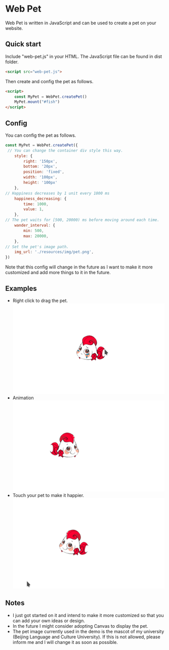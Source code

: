 # Web Pet
Web Pet is written in JavaScript and can be used to create a pet on your website.  

## Quick start
Include "web-pet.js" in your HTML. The JavaScript file can be found in dist folder.
```html
<script src="web-pet.js">
```
Then create and config the pet as follows.
```html
<script>
    const MyPet = WebPet.createPet()
    MyPet.mount("#fish")
</script>
```
## Config
You can config the pet as follows.
```javascript
const MyPet = WebPet.createPet({
 // You can change the container div style this way.
    style: {
        right: '150px',
        bottom: '20px',
        position: 'fixed',
        width: '100px',
        height: '100px'
    },
// Happiness decreases by 1 unit every 1000 ms
    happiness_decreasing: {
        time: 1000,
        value: 1,
    },
// The pet waits for [500, 20000) ms before moving around each time.
    wander_interval: {
        min: 500,
        max: 20000,
    },
// Set the pet's image path.
    img_url: './resources/img/pet.png',
})
```
Note that this config will change in the future as I want to make it more customized and add more things to it in the future.  
## Examples
* Right click to drag the pet.
![drag](/docs/drag.gif)
* Animation
![animation](/docs/animation.gif)
* Touch your pet to make it happier.
![interaction](/docs/happiness.gif)
## Notes
* I just got started on it and intend to make it more customized so that you can add your own ideas or design.
* In the future I might consider adopting Canvas to display the pet.
* The pet image currently used in the demo is the mascot of my university (Beijing Language and Culture University). If this is not allowed, please inform me and I will change it as soon as possible.